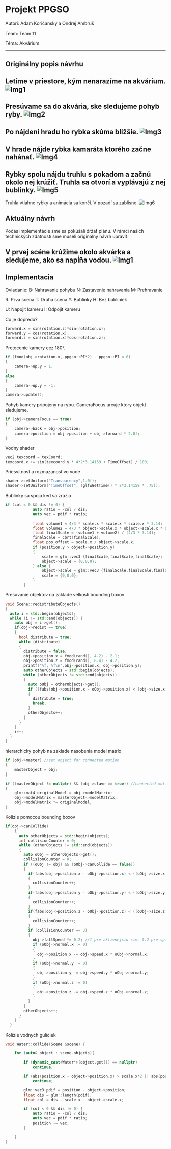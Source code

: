 # Projekt PPGSO

Autori: Adam Koričanský a Ondrej Ambruš

Team: Team 11

Téma: Akvárium

---
## Originálny popis návrhu
Letíme v priestore, kým nenarazíme na akvárium.
![Img1](./readme%20images/obrazok1.jpg)
---
Presúvame sa do akvária, ske sledujeme pohyb ryby.
![Img2](./readme%20images/obrazok2.jpg)
---
Po nájdení hradu ho rybka skúma bližšie.
![Img3](./readme%20images/obrazok3.jpg)
---
V hrade nájde rybka kamaráta ktorého začne nahánať.
![Img4](./readme%20images/obrazok4.jpg)
---
Rybky spolu nájdu truhlu s pokadom a začnú okolo nej krúžiť. Truhla sa otvorí a vyplávajú z nej bublinky.
![Img5](./readme%20images/obrazok5.jpg)
---
Truhla vtiahne rybky a animácia sa končí. V pozadí sa zablisne.
![Img6](./readme%20images/obrazok6.jpg)

## Aktuálny návrh
Počas implementácie sme sa pokúšali držať plánu. V rámci naších technických zdatností sme museli originálny návrh upraviť.

V prvej scéne krúžime okolo akvárka a sledujeme, ako sa napĺňa vodou.
![Img1](./readme%20images/obrazoknovy1.png)
---

## Implementacia

Ovladanie:
B: Nahravanie pohybu
N: Zastavenie nahravania
M: Prehravanie

R: Prva scena
T: Druha scena
Y: Bublinky
H: Bez bubliniek

U: Napojit kameru
I: Odpojit kameru

Co je dopredu?
``` c++
forward.x = sin(rotation.z)*sin(rotation.x);
forward.y = cos(rotation.x);
forward.z = sin(rotation.x)*cos(rotation.z);
```

Pretocenie kamery cez 180°.
``` c++
if (fmod(obj->rotation.x, ppgso::PI*2) - ppgso::PI < 0)
{
    camera->up.y = 1;
}
else
{
    camera->up.y = -1;
}
camera->update();
```

Pohyb kamery pripojeny na rybu. CameraFocus urcuje ktory objekt sledujeme.
``` c++
if (obj->cameraFocus == true)
{
    camera->back = obj->position;
    camera->position = obj->position + obj->forward * 2.0f;
}
```

Vodny shader
``` c++
vec2 texcoord = texCoord;
texcoord.x += sin(texcoord.y * 4*2*3.14159 + TimeOffset) / 100;
```

Priesvitnost a rozmazanost vo vode
``` c++
shader->setUniform("Transparency",1.0f);
shader->setUniform("TimeOffset", (glfwGetTime() * 2*3.14159 * .75));
```

Bublinky sa spoja ked sa zrazia
``` C++
if (col < 0 && dis != 0) {
            auto ratio = -col / dis;
            auto vec = pdif * ratio;

            float volume1 = 4/3 * scale.x * scale.x * scale.x * 3.14;
            float volume2 = 4/3 * object->scale.x * object->scale.x * object->scale.x * 3.14;
            float finalScale = (volume1 + volume2) / (4/3 * 3.14);
            finalScale = cbrt(finalScale);
            float pos_offset = scale.x / object->scale.x;
            if (position.y > object->position.y)
            {
                scale = glm::vec3 {finalScale,finalScale,finalScale};
                object->scale = {0,0,0};
            } else {
                object->scale = glm::vec3 {finalScale,finalScale,finalScale};
                scale = {0,0,0};
            }
        }

```

Presuvanie objektov na zaklade velkosti bounding boxov
``` c++
void Scene::redistributeObjects()
{
  auto i = std::begin(objects);
  while (i != std::end(objects)) {
    auto obj = i->get();
    if(obj->redist == true)
    {
      bool distribute = true;
      while (distribute)
      {
        distribute = false;
        obj->position.x = fmod(rand(), 4.2) - 2.1;
        obj->position.z = fmod(rand(), 8.4) - 4.2;
        printf("%f, %f\n",obj->position.x, obj->position.y);
        auto otherObjects = std::begin(objects);
        while (otherObjects != std::end(objects))
        {
          auto oObj = otherObjects->get();
          if ((fabs(obj->position.x - oObj->position.x) < (obj->size.x + oObj->size.x)) && (fabs(obj->position.y - oObj->position.y) < (obj->size.y + oObj->size.y)) && (fabs(obj->position.z - oObj->position.z) < (obj->size.z + oObj->size.z)) && oObj != obj)
          {
            distribute = true;
            break;
          }
          otherObjects++;
        }
      }
    }
    i++;
  }
}
```

hierarchicky pohyb na zaklade nasobenia model matrix
``` c++
if (obj->master) //set object for connected motion
{
    masterObject = obj;
}

if ((masterObject != nullptr) && (obj->slave == true)) //connected motion
{
    glm::mat4 originalModel = obj->modelMatrix;
    obj->modelMatrix = masterObject->modelMatrix;
    obj->modelMatrix *= originalModel;
}
```

Kolizie pomocou bounding boxov
``` c++
if(obj->canCollide)
    {
      auto otherObjects = std::begin(objects);
      int collisionCounter = 0;
      while (otherObjects != std::end(objects)) 
      {
        auto oObj = otherObjects->get();
        collisionCounter = 0;
        if ((oObj != obj) && (oObj->canCollide == false))
        {
          if(fabs(obj->position.x - oObj->position.x) < ((oObj->size.x) + (obj->size.x))) //over koliziu
          {
            collisionCounter++;
          }
          if(fabs(obj->position.y - oObj->position.y) < ((oObj->size.y) + (obj->size.y)))
          {
            collisionCounter++;
          }
          if(fabs(obj->position.z - oObj->position.z) < ((oObj->size.z) + (obj->size.z)))
          {
            collisionCounter++;
          }
          if (collisionCounter == 3)
          {
            obj->fallSpeed *= 0.2; //1 pre aktivnejsiu sim, 0.2 pre splash
            if (oObj->normal.x != 0)
            {
              obj->position.x -= obj->speed.x * oObj->normal.x;
            }
            if (oObj->normal.y != 0)
            {
              obj->position.y -= obj->speed.y * oObj->normal.y;
            }
            if (oObj->normal.z != 0)
            {
              obj->position.z -= obj->speed.z * oObj->normal.z;
            }
          }
        }
        otherObjects++;
      }
    }
  }
```


Kolizie vodnych guliciek
``` c++
void Water::collide(Scene &scene) {

    for (auto& object : scene.objects){

        if (dynamic_cast<Water*>(object.get()) == nullptr)
            continue;

        if (abs(position.x - object->position.x) > scale.x*2 || abs(position.y - object->position.y) > scale.x*2 || abs(position.z - object->position.z) > scale.x*2 )
            continue;

        glm::vec3 pdif = position - object->position;
        float dis = glm::length(pdif);
        float col = dis - scale.x - object->scale.x;

        if (col < 0 && dis != 0) {
            auto ratio = -col / dis;
            auto vec = pdif * ratio;
            position += vec;
        }

    }
}
```

